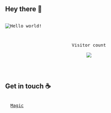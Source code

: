 ## Hey there :wave:
<pre>

<img src="https://raw.githubusercontent.com/sagar-viradiya/sagar-viradiya/master/resources/banner.png" alt="Hello world!">

<p align="center"> 
    Visitor count<br>
    <img src="https://profile-counter.glitch.me/Ash310u/count.svg" />
</p>
  
</pre>

## Get in touch :coffee:

<pre>
  
  <a href="https://linktree-ashu.netlify.app">Magic</a>

</pre>
